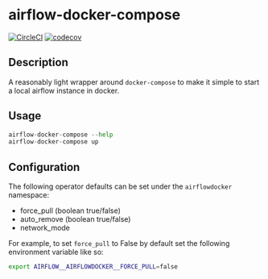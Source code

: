 # airflow-docker-compose
[![CircleCI](https://circleci.com/gh/airflowdocker/airflow-docker-compose.svg?style=svg)](https://circleci.com/gh/airflowdocker/airflow-docker-compose) [![codecov](https://codecov.io/gh/airflowdocker/airflow-docker-compose/branch/master/graph/badge.svg)](https://codecov.io/gh/airflowdocker/airflow-docker-compose)

## Description
A reasonably light wrapper around `docker-compose` to make it simple to start a local
airflow instance in docker.

## Usage

```python
airflow-docker-compose --help
airflow-docker-compose up
```


## Configuration

The following operator defaults can be set under the `airflowdocker` namespace:

* force_pull (boolean true/false)
* auto_remove (boolean true/false)
* network_mode

For example, to set `force_pull` to False by default set the following environment variable like so:

```bash
export AIRFLOW__AIRFLOWDOCKER__FORCE_PULL=false

```
